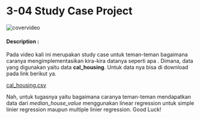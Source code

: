 # 3-04 Study Case Project

![covervideo](http://bit.ly/makeaicovervideo)

#### **Description :**

Pada video kali ini merupakan study case untuk teman-teman bagaimana caranya mengimplementasikan kira-kira datanya seperti apa . Dimana, data yang digunakan yaitu data **cal_housing**. Untuk data nya bisa di download pada link berikut ya.

[cal_housing.csv](https://github.com/BenedictusAryo/documents_assets/raw/master/New%20CourseMap/Intermediate%20Course/1_Linear%20Model%20and%20Intro%20to%20Supervised%20Machine%20Learning/assets/cal_housing.zip)

Nah, untuk tugasnya yaitu bagaimana caranya teman-teman mendapatkan data dari *median_house_value*  menggunakan linear regression untuk simple linier regression maupun multiple linier regression. Good Luck!